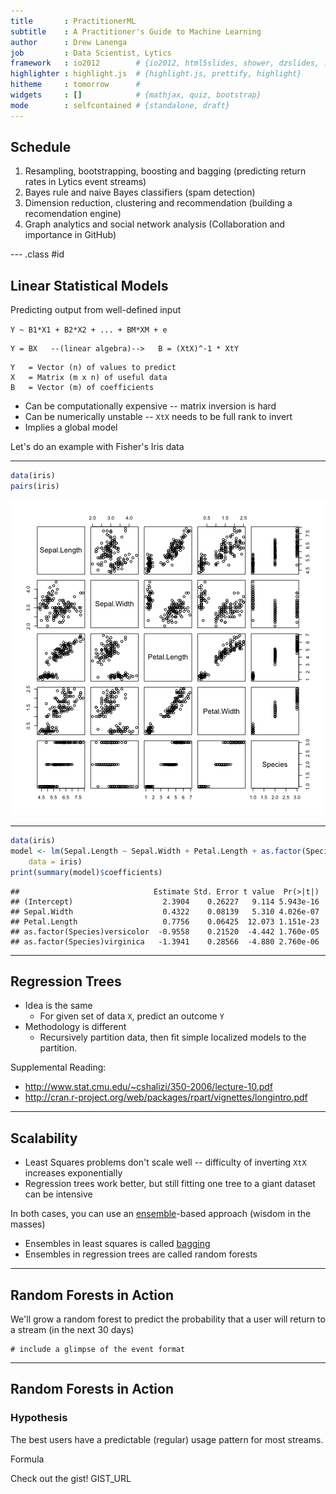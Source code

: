 ```yaml
---
title       : PractitionerML
subtitle    : A Practitioner's Guide to Machine Learning
author      : Drew Lanenga
job         : Data Scientist, Lytics
framework   : io2012        # {io2012, html5slides, shower, dzslides, ...}
highlighter : highlight.js  # {highlight.js, prettify, highlight}
hitheme     : tomorrow      #
widgets     : []            # {mathjax, quiz, bootstrap}
mode        : selfcontained # {standalone, draft}
---
```


## Schedule

1. Resampling, bootstrapping, boosting and bagging (predicting return rates in Lytics event streams)
2. Bayes rule and naive Bayes classifiers (spam detection)
3. Dimension reduction, clustering and recommendation (building a recomendation engine)
4. Graph analytics and social network analysis (Collaboration and importance in GitHub)

--- .class #id

## Linear Statistical Models

Predicting output from well-defined input


`Y ~ B1*X1 + B2*X2 + ... + BM*XM + e`

```
Y = BX   --(linear algebra)-->   B = (XtX)^-1 * XtY
```

```
Y   = Vector (n) of values to predict
X   = Matrix (m x n) of useful data
B   = Vector (m) of coefficients
```

* Can be computationally expensive -- matrix inversion is hard
* Can be numerically unstable -- `XtX` needs to be full rank to invert
* Implies a global model


Let's do an example with Fisher's Iris data

---


```r
data(iris)
pairs(iris)
```

![plot of chunk unnamed-chunk-1](assets/fig/unnamed-chunk-1.png) 


---


```r
data(iris)
model <- lm(Sepal.Length ~ Sepal.Width + Petal.Length + as.factor(Species), 
    data = iris)
print(summary(model)$coefficients)
```

```
##                              Estimate Std. Error t value  Pr(>|t|)
## (Intercept)                    2.3904    0.26227   9.114 5.943e-16
## Sepal.Width                    0.4322    0.08139   5.310 4.026e-07
## Petal.Length                   0.7756    0.06425  12.073 1.151e-23
## as.factor(Species)versicolor  -0.9558    0.21520  -4.442 1.760e-05
## as.factor(Species)virginica   -1.3941    0.28566  -4.880 2.760e-06
```


---

## Regression Trees

* Idea is the same
    - For given set of data `X`, predict an outcome `Y`
* Methodology is different
    - Recursively partition data, then fit simple localized models to the partition.

Supplemental Reading:
- http://www.stat.cmu.edu/~cshalizi/350-2006/lecture-10.pdf
- http://cran.r-project.org/web/packages/rpart/vignettes/longintro.pdf

---

## Scalability

* Least Squares problems don't scale well -- difficulty of inverting `XtX` increases exponentially
* Regression trees work better, but still fitting one tree to a giant dataset can be intensive


In both cases, you can use an [ensemble](http://en.wikipedia.org/wiki/Ensemble_learning)-based approach (wisdom in the masses)
* Ensembles in least squares is called [bagging](http://en.wikipedia.org/wiki/Bootstrap_aggregating)
* Ensembles in regression trees are called random forests

---

## Random Forests in Action

We'll grow a random forest to predict the probability that a user will return to a stream (in the next 30 days)

```
# include a glimpse of the event format
```

---

## Random Forests in Action

### Hypothesis
The best users have a predictable (regular) usage pattern for most streams.


Formula

Check out the gist!  GIST_URL

